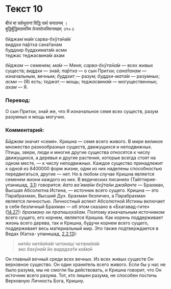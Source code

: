 # Текст 10

बीजं मां सर्वभूतानां विद्धि पार्थ सनातनम् ।  
बुद्धिर्बुद्धिमतामस्मि तेजस्तेजस्विनामहम् ॥१०॥

бӣджам̇ ма̄м̇ сарва-бхӯта̄на̄м̇  
виддхи па̄ртха сана̄танам  
буддхир буддхимата̄м асми  
теджас теджасвина̄м ахам

_бӣджам_ — семенем; _ма̄м_ — Меня; _сарва-бхӯта̄на̄м_ — всех живых существ; _виддхи_ — знай; _па̄ртха_ — о сын Притхи; _сана̄танам_ — изначальным, вечным; _буддхит̣_ — разум; _буддхи-мата̄м_ — разумных; _асми_ — (Я) есть; _теджат̣_ — мощь; _теджасвина̄м_ — могущественных; _ахам_ — Я.

### Перевод:

О сын Притхи, знай же, что Я изначальное семя всех существ, разум разумных и мощь могучих.

### Комментарий:

_Бӣджам_ значит «семя». Кришна — семя всего живого. В мире великое множество разнообразных существ, движущихся и неподвижных. Птицы, звери, люди и многие другие существа относятся к числу движущихся, а деревья и другие растения, которые всегда стоят на одном месте, — к числу неподвижных. Каждое существо принадлежит к одной из 8400000 форм жизни, одни из них наделены способностью передвигаться, другие — нет. Но в любом случае Кришна является семенем жизни каждого из них. В ведических писаниях (Тайттирия-упанишад, [3.1](#)) говорится: _йато ва̄ има̄ни бхӯта̄ни джа̄йанте —_ Брахман, Высшая Абсолютна Истина, — источник всего сущего. Кришна — это Парабрахман, Высший Дух. Брахман безличен, а Парабрахман является личностью. Личностный аспект Абсолютной Истины включает в себя безличный Брахман — об этом сказано в «Бхагавад-гите» ([14.27](../14/27.md)): _брахман̣о хи пратишх̣ха̄хам._ Поэтому изначальным источником всего сущего, его корнем, является Кришна. Как корень поддерживает жизнь всего дерева, так и Кришна, будучи корнем всего сущего, поддерживает весь материальный мир. Это также подтверждается в Ведах (Катха- упанишад, [2.2.13](#)):

> _нитйо нитйа̄на̄м̇ четанаш́ четана̄на̄м  
> эко бахӯна̄м̇ йо видадха̄ти ка̄ма̄н_

Он главный вечный среди всех вечных. Из всех живых существ Он верховное существо. Он один хранитель всего живого. Если бы у нас не было разума, мы не смогли бы действовать, и Кришна говорит, что Он источник всего разума. Тот, кто лишен разума, не способен постичь Верховную Личность Бога, Кришну.